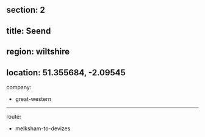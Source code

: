 section: 2
----
title: Seend
----
region: wiltshire
----
location: 51.355684, -2.09545
----
company:
- great-western
----
route:
- melksham-to-devizes
